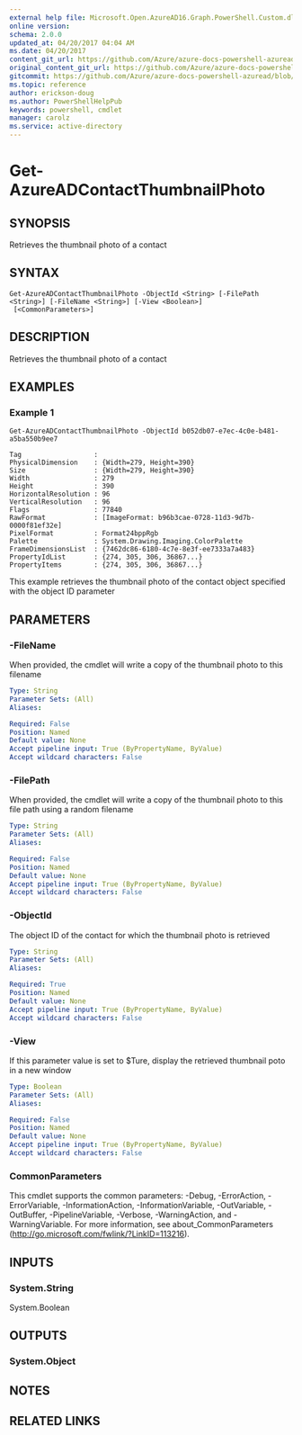 ```yaml
---
external help file: Microsoft.Open.AzureAD16.Graph.PowerShell.Custom.dll-Help.xml
online version:
schema: 2.0.0
updated_at: 04/20/2017 04:04 AM
ms.date: 04/20/2017
content_git_url: https://github.com/Azure/azure-docs-powershell-azuread/blob/RobdeJong-patch-5/Azure%20AD%20Cmdlets/AzureAD/v2/Get-AzureADContactThumbnailPhoto.md
original_content_git_url: https://github.com/Azure/azure-docs-powershell-azuread/blob/RobdeJong-patch-5/Azure%20AD%20Cmdlets/AzureAD/v2/Get-AzureADContactThumbnailPhoto.md
gitcommit: https://github.com/Azure/azure-docs-powershell-azuread/blob/424c08eff259398d1aa2f26116c38cea5e911b45
ms.topic: reference
author: erickson-doug
ms.author: PowerShellHelpPub
keywords: powershell, cmdlet
manager: carolz
ms.service: active-directory
---
```


# Get-AzureADContactThumbnailPhoto

## SYNOPSIS
Retrieves the thumbnail photo of a contact

## SYNTAX

```
Get-AzureADContactThumbnailPhoto -ObjectId <String> [-FilePath <String>] [-FileName <String>] [-View <Boolean>]
 [<CommonParameters>]
```

## DESCRIPTION
Retrieves the thumbnail photo of a contact

## EXAMPLES

### Example 1
```
Get-AzureADContactThumbnailPhoto -ObjectId b052db07-e7ec-4c0e-b481-a5ba550b9ee7

Tag                  :
PhysicalDimension    : {Width=279, Height=390}
Size                 : {Width=279, Height=390}
Width                : 279
Height               : 390
HorizontalResolution : 96
VerticalResolution   : 96
Flags                : 77840
RawFormat            : [ImageFormat: b96b3cae-0728-11d3-9d7b-0000f81ef32e]
PixelFormat          : Format24bppRgb
Palette              : System.Drawing.Imaging.ColorPalette
FrameDimensionsList  : {7462dc86-6180-4c7e-8e3f-ee7333a7a483}
PropertyIdList       : {274, 305, 306, 36867...}
PropertyItems        : {274, 305, 306, 36867...}
```

This example retrieves the thumbnail photo of the contact object specified with the object ID parameter

## PARAMETERS

### -FileName
When provided, the cmdlet will write a copy of the thumbnail photo to this filename

```yaml
Type: String
Parameter Sets: (All)
Aliases: 

Required: False
Position: Named
Default value: None
Accept pipeline input: True (ByPropertyName, ByValue)
Accept wildcard characters: False
```

### -FilePath
When provided, the cmdlet will write a copy of the thumbnail photo to this file path using a random filename

```yaml
Type: String
Parameter Sets: (All)
Aliases: 

Required: False
Position: Named
Default value: None
Accept pipeline input: True (ByPropertyName, ByValue)
Accept wildcard characters: False
```

### -ObjectId
The object ID of the contact for which the thumbnail photo is retrieved

```yaml
Type: String
Parameter Sets: (All)
Aliases: 

Required: True
Position: Named
Default value: None
Accept pipeline input: True (ByPropertyName, ByValue)
Accept wildcard characters: False
```

### -View
If this parameter value is set to $Ture, display the retrieved thumbnail poto in a new window

```yaml
Type: Boolean
Parameter Sets: (All)
Aliases: 

Required: False
Position: Named
Default value: None
Accept pipeline input: True (ByPropertyName, ByValue)
Accept wildcard characters: False
```

### CommonParameters
This cmdlet supports the common parameters: -Debug, -ErrorAction, -ErrorVariable, -InformationAction, -InformationVariable, -OutVariable, -OutBuffer, -PipelineVariable, -Verbose, -WarningAction, and -WarningVariable. For more information, see about_CommonParameters (http://go.microsoft.com/fwlink/?LinkID=113216).

## INPUTS

### System.String
System.Boolean

## OUTPUTS

### System.Object

## NOTES

## RELATED LINKS

